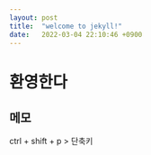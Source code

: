 ```yaml
---
layout: post
title:  "welcome to jekyll!"
date:   2022-03-04 22:10:46 +0900
---
```

# 환영한다
## 메모
ctrl + shift + p > 단축키
